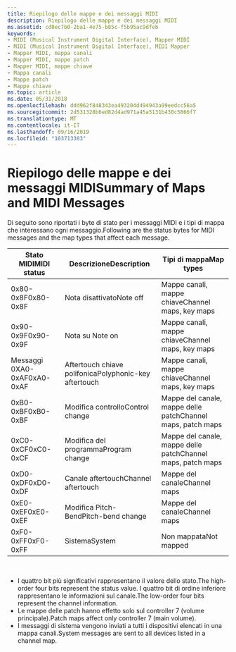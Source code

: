 ```yaml
---
title: Riepilogo delle mappe e dei messaggi MIDI
description: Riepilogo delle mappe e dei messaggi MIDI
ms.assetid: cd0ec7b0-2ba1-4e75-b85c-f5b95ac9dfeb
keywords:
- MIDI (Musical Instrument Digital Interface), Mapper MIDI
- MIDI (Musical Instrument Digital Interface), MIDI Mapper
- Mapper MIDI, mappa canali
- Mapper MIDI, mappe patch
- Mapper MIDI, mappe chiave
- Mappa canali
- Mappe patch
- Mappe chiave
ms.topic: article
ms.date: 05/31/2018
ms.openlocfilehash: ddd962f848343ea493204d494943a99eedcc56a5
ms.sourcegitcommit: 2d531328b6ed82d4ad971a45a5131b430c5866f7
ms.translationtype: MT
ms.contentlocale: it-IT
ms.lasthandoff: 09/16/2019
ms.locfileid: "103713303"
---
```

# <a name="summary-of-maps-and-midi-messages"></a><span data-ttu-id="d782a-111">Riepilogo delle mappe e dei messaggi MIDI</span><span class="sxs-lookup"><span data-stu-id="d782a-111">Summary of Maps and MIDI Messages</span></span>

<span data-ttu-id="d782a-112">Di seguito sono riportati i byte di stato per i messaggi MIDI e i tipi di mappa che interessano ogni messaggio.</span><span class="sxs-lookup"><span data-stu-id="d782a-112">Following are the status bytes for MIDI messages and the map types that affect each message.</span></span>



| <span data-ttu-id="d782a-113">Stato MIDI</span><span class="sxs-lookup"><span data-stu-id="d782a-113">MIDI status</span></span> | <span data-ttu-id="d782a-114">Descrizione</span><span class="sxs-lookup"><span data-stu-id="d782a-114">Description</span></span>               | <span data-ttu-id="d782a-115">Tipi di mappa</span><span class="sxs-lookup"><span data-stu-id="d782a-115">Map types</span></span>                |
|-------------|---------------------------|--------------------------|
| <span data-ttu-id="d782a-116">0x80-0x8F</span><span class="sxs-lookup"><span data-stu-id="d782a-116">0x80-0x8F</span></span>   | <span data-ttu-id="d782a-117">Nota disattivato</span><span class="sxs-lookup"><span data-stu-id="d782a-117">Note off</span></span>                  | <span data-ttu-id="d782a-118">Mappe canali, mappe chiave</span><span class="sxs-lookup"><span data-stu-id="d782a-118">Channel maps, key maps</span></span>   |
| <span data-ttu-id="d782a-119">0x90-0x9F</span><span class="sxs-lookup"><span data-stu-id="d782a-119">0x90-0x9F</span></span>   | <span data-ttu-id="d782a-120">Nota su </span><span class="sxs-lookup"><span data-stu-id="d782a-120">Note on</span></span>                   | <span data-ttu-id="d782a-121">Mappe canali, mappe chiave</span><span class="sxs-lookup"><span data-stu-id="d782a-121">Channel maps, key maps</span></span>   |
| <span data-ttu-id="d782a-122">Messaggi 0XA0-0xAF</span><span class="sxs-lookup"><span data-stu-id="d782a-122">0xA0-0xAF</span></span>   | <span data-ttu-id="d782a-123">Aftertouch chiave polifonica</span><span class="sxs-lookup"><span data-stu-id="d782a-123">Polyphonic-key aftertouch</span></span> | <span data-ttu-id="d782a-124">Mappe canali, mappe chiave</span><span class="sxs-lookup"><span data-stu-id="d782a-124">Channel maps, key maps</span></span>   |
| <span data-ttu-id="d782a-125">0xB0-0xBF</span><span class="sxs-lookup"><span data-stu-id="d782a-125">0xB0-0xBF</span></span>   | <span data-ttu-id="d782a-126">Modifica controllo</span><span class="sxs-lookup"><span data-stu-id="d782a-126">Control change</span></span>            | <span data-ttu-id="d782a-127">Mappe del canale, mappe delle patch</span><span class="sxs-lookup"><span data-stu-id="d782a-127">Channel maps, patch maps</span></span> |
| <span data-ttu-id="d782a-128">0xC0-0xCF</span><span class="sxs-lookup"><span data-stu-id="d782a-128">0xC0-0xCF</span></span>   | <span data-ttu-id="d782a-129">Modifica del programma</span><span class="sxs-lookup"><span data-stu-id="d782a-129">Program change</span></span>            | <span data-ttu-id="d782a-130">Mappe del canale, mappe delle patch</span><span class="sxs-lookup"><span data-stu-id="d782a-130">Channel maps, patch maps</span></span> |
| <span data-ttu-id="d782a-131">0xD0-0xDF</span><span class="sxs-lookup"><span data-stu-id="d782a-131">0xD0-0xDF</span></span>   | <span data-ttu-id="d782a-132">Canale aftertouch</span><span class="sxs-lookup"><span data-stu-id="d782a-132">Channel aftertouch</span></span>        | <span data-ttu-id="d782a-133">Mappe del canale</span><span class="sxs-lookup"><span data-stu-id="d782a-133">Channel maps</span></span>             |
| <span data-ttu-id="d782a-134">0xE0-0xEF</span><span class="sxs-lookup"><span data-stu-id="d782a-134">0xE0-0xEF</span></span>   | <span data-ttu-id="d782a-135">Modifica Pitch-Bend</span><span class="sxs-lookup"><span data-stu-id="d782a-135">Pitch-bend change</span></span>         | <span data-ttu-id="d782a-136">Mappe del canale</span><span class="sxs-lookup"><span data-stu-id="d782a-136">Channel maps</span></span>             |
| <span data-ttu-id="d782a-137">0xF0-0xFF</span><span class="sxs-lookup"><span data-stu-id="d782a-137">0xF0-0xFF</span></span>   | <span data-ttu-id="d782a-138">Sistema</span><span class="sxs-lookup"><span data-stu-id="d782a-138">System</span></span>                    | <span data-ttu-id="d782a-139">Non mappata</span><span class="sxs-lookup"><span data-stu-id="d782a-139">Not mapped</span></span>               |



 

-   <span data-ttu-id="d782a-140">I quattro bit più significativi rappresentano il valore dello stato.</span><span class="sxs-lookup"><span data-stu-id="d782a-140">The high-order four bits represent the status value.</span></span> <span data-ttu-id="d782a-141">I quattro bit di ordine inferiore rappresentano le informazioni sul canale.</span><span class="sxs-lookup"><span data-stu-id="d782a-141">The low-order four bits represent the channel information.</span></span>
-   <span data-ttu-id="d782a-142">Le mappe delle patch hanno effetto solo sul controller 7 (volume principale).</span><span class="sxs-lookup"><span data-stu-id="d782a-142">Patch maps affect only controller 7 (main volume).</span></span>
-   <span data-ttu-id="d782a-143">I messaggi di sistema vengono inviati a tutti i dispositivi elencati in una mappa canali.</span><span class="sxs-lookup"><span data-stu-id="d782a-143">System messages are sent to all devices listed in a channel map.</span></span>

 

 




